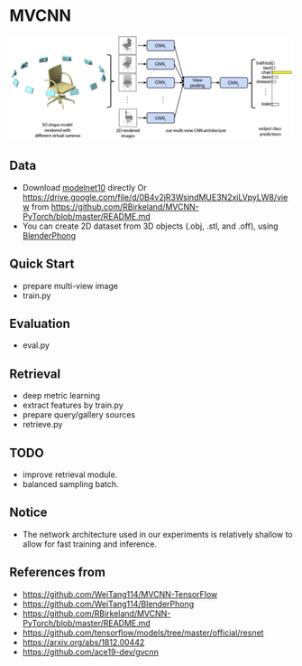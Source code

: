 # MVCNN
![](assets/mvcnn_framework.png)

## Data
- Download [modelnet10](http://modelnet.cs.princeton.edu/) directly Or https://drive.google.com/file/d/0B4v2jR3WsindMUE3N2xiLVpyLW8/view from https://github.com/RBirkeland/MVCNN-PyTorch/blob/master/README.md
- You can create 2D dataset from 3D objects (.obj, .stl, and .off), using [BlenderPhong](https://github.com/WeiTang114/BlenderPhong)

## Quick Start
- prepare multi-view image
- train.py

## Evaluation
- eval.py

## Retrieval
- deep metric learning
- extract features by train.py
- prepare query/gallery sources
- retrieve.py
    
## TODO
- improve retrieval module.
- balanced sampling batch.

## Notice
- The network architecture used in our experiments is relatively shallow to 
allow for fast training and inference.

## References from
- https://github.com/WeiTang114/MVCNN-TensorFlow
- https://github.com/WeiTang114/BlenderPhong
- https://github.com/RBirkeland/MVCNN-PyTorch/blob/master/README.md
- https://github.com/tensorflow/models/tree/master/official/resnet
- https://arxiv.org/abs/1812.00442
- https://github.com/ace19-dev/gvcnn
